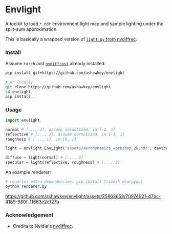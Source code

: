# Envlight

A toolkit to load `*.hdr` environment light map and sample lighting under the split-sum approximation.

This is basically a wrapped version of [`light.py` from nvdiffrec](https://github.com/NVlabs/nvdiffrec/blob/main/render/light.py).

### Install

Assume `torch` and [`nvdiffrast`](https://nvlabs.github.io/nvdiffrast/#linux) already installed.

```bash
pip install git+https://github.com/ashawkey/envlight

# or locally
git clone https://github.com/ashawkey/envlight
cd envlight
pip install .
```

### Usage

```python
import envlight

normal # [..., 3], assume normalized, in [-1, 1]
reflective # [..., 3], assume normalized, in [-1, 1]
roughness # [..., 1], in [0, 1]

light = envlight.EnvLight('assets/aerodynamics_workshop_2k.hdr', device='cuda')

diffuse = light(normal) # [..., 3]
specular = light(reflective, roughness) # [..., 3]

```

An example renderer:
```bash
# requries extra dependencies: pip install trimesh dearpygui
python renderer.py
```

https://github.com/ashawkey/envlight/assets/25863658/70974921-d7bc-4189-980f-11663e2e127b


### Acknowledgement
* Credits to Nvidia's [nvdiffrec](https://github.com/NVlabs/nvdiffrec).
